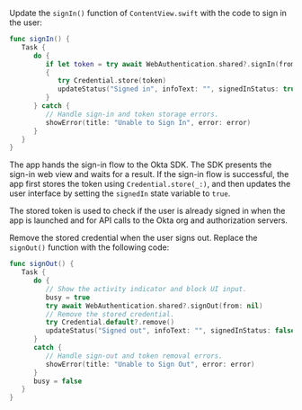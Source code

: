 Update the `signIn()` function of `ContentView.swift` with the code to sign in the user:

```swift
func signIn() {
   Task {
      do {
         if let token = try await WebAuthentication.shared?.signIn(from: nil)
         {
            try Credential.store(token)
            updateStatus("Signed in", infoText: "", signedInStatus: true)
         }
      } catch {
         // Handle sign-in and token storage errors.
         showError(title: "Unable to Sign In", error: error)
      }
   }
}
```

The app hands the sign-in flow to the Okta SDK. The SDK presents the sign-in web view and waits for a result. If the sign-in flow is successful, the app first stores the token using `Credential.store(_:)`, and then updates the user interface by setting the `signedIn` state variable to `true`.

The stored token is used to check if the user is already signed in when the app is launched and for API calls to the Okta org and authorization servers.

Remove the stored credential when the user signs out. Replace the `signOut()` function with the following code:

```swift
func signOut() {
   Task {
      do {
         // Show the activity indicator and block UI input.
         busy = true
         try await WebAuthentication.shared?.signOut(from: nil)
         // Remove the stored credential.
         try Credential.default?.remove()
         updateStatus("Signed out", infoText: "", signedInStatus: false)
      }
      catch {
         // Handle sign-out and token removal errors.
         showError(title: "Unable to Sign Out", error: error)
      }
      busy = false
   }
}
```
